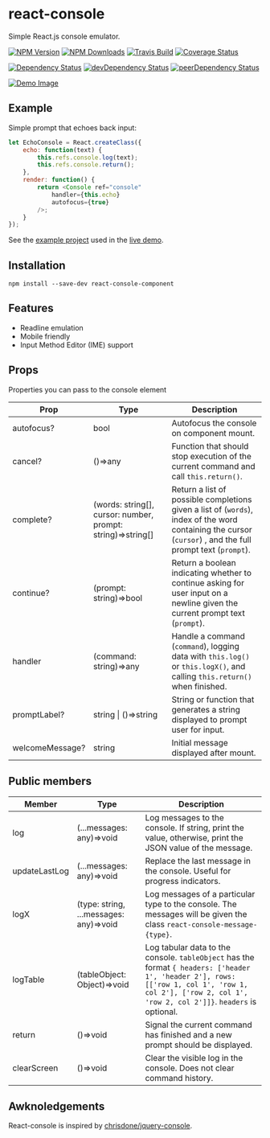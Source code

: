 # react-console

Simple React.js console emulator.

[![NPM Version][npm-image]][npm-url]
[![NPM Downloads][downloads-image]][npm-url]
[![Travis Build][travis-image]][travis-url]
[![Coverage Status][coveralls-image]][coveralls-url]

[![Dependency Status][david-image]][david-url]
[![devDependency Status][david-dev-image]][david-dev-url]
[![peerDependency Status][david-peer-image]][david-peer-url]

[![Demo Image][demo-image]][demo-url]

## Example

Simple prompt that echoes back input:

```javascript
let EchoConsole = React.createClass({
	echo: function(text) {
		this.refs.console.log(text);
		this.refs.console.return();
	},
	render: function() {
		return <Console ref="console"
			handler={this.echo}
			autofocus={true}
		/>;
	}
});
```

See the [example project](docs/example) used in the [live demo][demo-url].


## Installation

    npm install --save-dev react-console-component


## Features

* Readline emulation
* Mobile friendly
* Input Method Editor (IME) support


## Props

Properties you can pass to the console element

| Prop			| Type									| Description
| ----			| ----									| ----
| autofocus?		| bool								| Autofocus the console on component mount.
| cancel?		| ()=>any							| Function that should stop execution of the current command and call `this.return()`.
| complete?		| (words: string[], cursor: number, prompt: string)=>string[]	| Return a list of possible completions given a list of (`words`), index of the word containing the cursor (`cursor`) , and the full prompt text (`prompt`).
| continue?		| (prompt: string)=>bool					| Return a boolean indicating whether to continue asking for user input on a newline given the current prompt text (`prompt`).
| handler		| (command: string)=>any					| Handle a command (`command`), logging data with `this.log()` or `this.logX()`, and calling `this.return()` when finished.
| promptLabel?		| string \| ()=>string						| String or function that generates a string displayed to prompt user for input.
| welcomeMessage?	| string							| Initial message displayed after mount.


## Public members

| Member	| Type							| Description
| ----		| ----							| ----
| log		| (...messages: any)=>void			| Log messages to the console. If string, print the value, otherwise, print the JSON value of the message.
| updateLastLog| (...messages: any)=>void			| Replace the last message in the console. Useful for progress indicators.
| logX		| (type: string, ...messages: any)=>void	| Log messages of a particular type to the console. The messages will be given the class `react-console-message-{type}`.
| logTable	| (tableObject: Object)=>void	| Log tabular data to the console. `tableObject` has the format `{ headers: ['header 1', 'header 2'], rows: [['row 1, col 1', 'row 1, col 2'], ['row 2, col 1', 'row 2, col 2']]}`. `headers` is optional.
| return	| ()=>void					| Signal the current command has finished and a new prompt should be displayed.
| clearScreen	| ()=>void					| Clear the visible log in the console. Does not clear command history.


## Awknoledgements

React-console is inspired by [chrisdone/jquery-console](https://github.com/chrisdone/jquery-console).

[demo-image]: https://autochthe.github.io/react-console/images/example.svg
[demo-url]: https://autochthe.github.io/react-console/#react-console
[npm-image]: https://img.shields.io/npm/v/react-console-component.svg
[npm-url]: https://npmjs.org/package/react-console-component
[downloads-image]: https://img.shields.io/npm/dm/react-console-component.svg
[travis-image]: https://img.shields.io/travis/autochthe/react-console/master.svg
[travis-url]: https://travis-ci.org/autochthe/react-console
[coveralls-image]: https://coveralls.io/repos/github/autochthe/react-console/badge.svg?branch=master
[coveralls-url]: https://coveralls.io/github/autochthe/react-console?branch=master
[david-url]: https://david-dm.org/autochthe/react-console
[david-image]: https://david-dm.org/autochthe/react-console.svg
[david-dev-url]: https://david-dm.org/autochthe/react-console?type=dev
[david-dev-image]: https://david-dm.org/autochthe/react-console/dev-status.svg
[david-peer-url]: https://david-dm.org/autochthe/react-console?type=peer
[david-peer-image]: https://david-dm.org/autochthe/react-console/peer-status.svg
